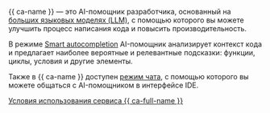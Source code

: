 {{ ca-name }} — это AI-помощник разработчика, основанный на [больших языковых моделях (LLM)](https://ru.wikipedia.org/wiki/Большая_языковая_модель), с помощью которого вы можете улучшить процесс написания кода и повысить производительность. 

В режиме [Smart autocompletion](../../code-assistant/concepts/index.md#autocompletion) AI-помощник анализирует контекст кода и предлагает наиболее вероятные и релевантные подсказки: функции, циклы, условия и другие элементы. 

Также в {{ ca-name }} доступен [режим чата](../../code-assistant/concepts/index.md#chat), с помощью которого вы можете общаться с AI-помощником в интерфейсе IDE. 

[Условия использования сервиса {{ ca-full-name }}](https://yandex.ru/legal/cloud_terms_code_assistant/)